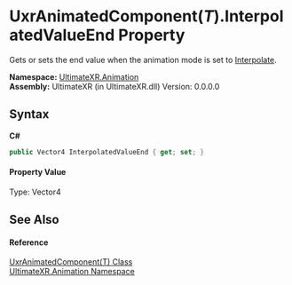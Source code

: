 # UxrAnimatedComponent(*T*).InterpolatedValueEnd Property 
 

Gets or sets the end value when the animation mode is set to <a href="T_UltimateXR_Animation_UxrAnimationMode">Interpolate</a>.

**Namespace:**&nbsp;<a href="N_UltimateXR_Animation">UltimateXR.Animation</a><br />**Assembly:**&nbsp;UltimateXR (in UltimateXR.dll) Version: 0.0.0.0

## Syntax

**C#**<br />
``` C#
public Vector4 InterpolatedValueEnd { get; set; }
```


#### Property Value
Type: Vector4

## See Also


#### Reference
<a href="T_UltimateXR_Animation_UxrAnimatedComponent_1">UxrAnimatedComponent(T) Class</a><br /><a href="N_UltimateXR_Animation">UltimateXR.Animation Namespace</a><br />